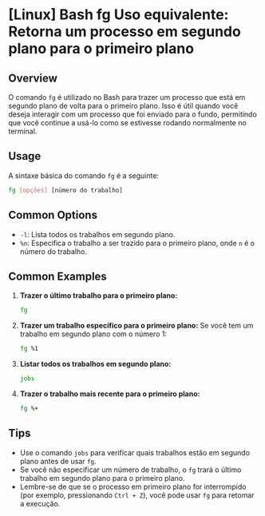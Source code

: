 # [Linux] Bash fg Uso equivalente: Retorna um processo em segundo plano para o primeiro plano

## Overview
O comando `fg` é utilizado no Bash para trazer um processo que está em segundo plano de volta para o primeiro plano. Isso é útil quando você deseja interagir com um processo que foi enviado para o fundo, permitindo que você continue a usá-lo como se estivesse rodando normalmente no terminal.

## Usage
A sintaxe básica do comando `fg` é a seguinte:

```bash
fg [opções] [número do trabalho]
```

## Common Options
- `-l`: Lista todos os trabalhos em segundo plano.
- `%n`: Especifica o trabalho a ser trazido para o primeiro plano, onde `n` é o número do trabalho.

## Common Examples

1. **Trazer o último trabalho para o primeiro plano:**
   ```bash
   fg
   ```

2. **Trazer um trabalho específico para o primeiro plano:**
   Se você tem um trabalho em segundo plano com o número 1:
   ```bash
   fg %1
   ```

3. **Listar todos os trabalhos em segundo plano:**
   ```bash
   jobs
   ```

4. **Trazer o trabalho mais recente para o primeiro plano:**
   ```bash
   fg %+
   ```

## Tips
- Use o comando `jobs` para verificar quais trabalhos estão em segundo plano antes de usar `fg`.
- Se você não especificar um número de trabalho, o `fg` trará o último trabalho em segundo plano para o primeiro plano.
- Lembre-se de que se o processo em primeiro plano for interrompido (por exemplo, pressionando `Ctrl + Z`), você pode usar `fg` para retomar a execução.